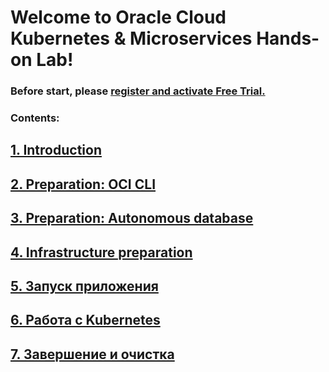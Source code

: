 Welcome to Oracle Cloud Kubernetes & Microservices Hands-on Lab!
=============================

### Before start, please [register and activate Free Trial.](doc/eng/ft.md)



### Contents:

## [1. Introduction](doc/eng/p1.md)

## [2. Preparation: OCI CLI](doc/eng/p2.md)

## [3. Preparation: Autonomous database](doc/eng/p3.md)

## [4. Infrastructure preparation](doc/eng/p4.md)

## [5. Запуск приложения](doc/eng/p5.md)

## [6. Работа с Kubernetes](doc/eng/p6.md)

## [7. Завершение и очистка](doc/eng/p7.md)